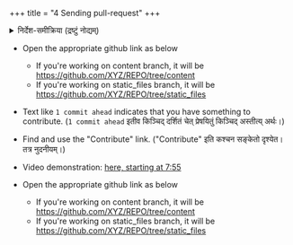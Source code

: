 +++
title = "4 Sending pull-request"
+++

<details><summary>निर्देश-समीक्रिया (द्रष्टुं नोद्यम्)</summary>

- अधः _XYZ_ इति यद् अस्ति, तस्य स्थाने स्वीयं github-नाम प्रयुङ्क्ताम्। (Below, replace _'XYZ'_ with your github username.)
  - अथवैतत् प्रयुज्यतां यन्त्रम्: <input id="input_githubUserId" value="XYZ"></input><input id="input_repo" value="REPO"></input><button id="transformId" onclick="handleTransformIdBtnClick();">पाठम् परिवर्तय!!</button>
</details>

- Open the appropriate github link as below
  - If you're working on content branch, it will be https://github.com/XYZ/REPO/tree/content
  - If you're working on static_files branch, it will be https://github.com/XYZ/REPO/tree/static_files
- Text like `1 commit ahead` indicates that you have something to contribute. (`1 commit ahead` इतीव किञ्चिद् दर्शितं चेत् प्रेषयितुं किञ्चिद् अस्तीत्य् अर्थः।)
- Find and use the "Contribute" link. ("Contribute" इति कश्चन सङ्केतो दृश्येत। तत्र नुदनीयम्।)
- Video demonstration: [here, starting at 7:55](https://youtu.be/yKLyfqL0A4M?t=462)

- Open the appropriate github link as below
    - If you're working on content branch, it will be https://github.com/XYZ/REPO/tree/content
    - If you're working on static_files branch, it will be https://github.com/XYZ/REPO/tree/static_files

<script src="../contribution-page-customizer.js"></script>
